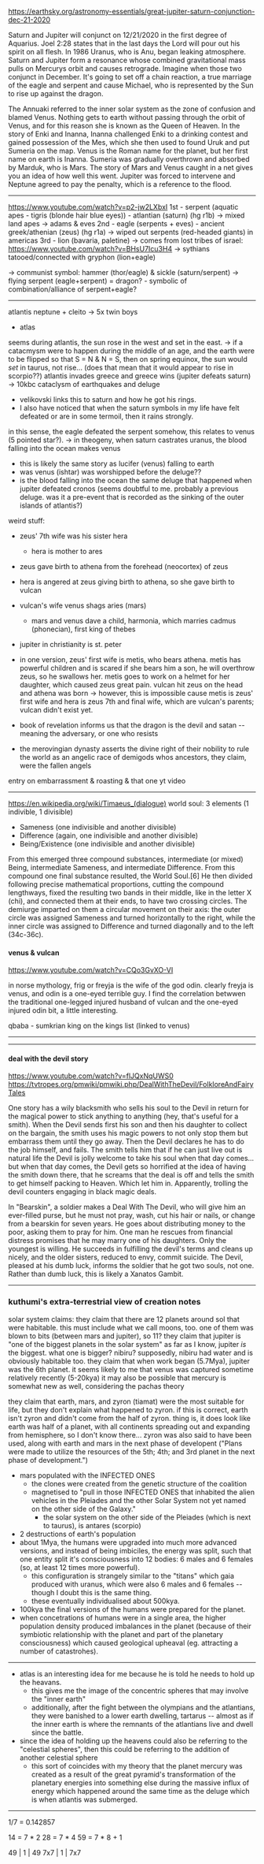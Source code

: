 https://earthsky.org/astronomy-essentials/great-jupiter-saturn-conjunction-dec-21-2020

Saturn and Jupiter will conjunct on 12/21/2020 in the first degree of Aquarius. Joel 2:28 states that in the last days the Lord will pour out his spirit on all flesh. In 1986 Uranus, who is Anu, began leaking atmosphere.  Saturn and Jupiter form a resonance whose combined gravitational mass pulls on Mercurys orbit and causes retrograde.  Imagine when those two conjunct in December.  It's going to set off a chain reaction, a true marriage of the eagle and serpent and cause Michael, who is represented by the Sun to rise up against the dragon.

The Annuaki referred to the inner solar system as the zone of confusion and blamed Venus.  Nothing gets to earth without passing through the orbit of Venus, and for this reason she is known as the Queen of Heaven.  In the story of Enki and Inanna, Inanna challenged Enki to a drinking contest and gained possession of the Mes, which she then used to found Uruk and put Sumeria on the map.  Venus is the Roman name for the planet, but her first name on earth is Inanna. Sumeria was gradually overthrown and absorbed by Marduk, who is Mars.  The story of Mars and Venus caught in a net gives you an idea of how well this went.  Jupiter was forced to intervene and Neptune agreed to pay the penalty, which is a reference to the flood.

---
https://www.youtube.com/watch?v=p2-jw2LXbxI
1st - serpent (aquatic apes - tigris (blonde hair blue eyes))
    - atlantian (saturn) (hg r1b)
  -> mixed land apes -> adams & eves
2nd - eagle (serpents + eves)
    - ancient greek/athenian (zeus) (hg r1a)
  -> wiped out serpents (red-headed giants) in americas
3rd - lion (bavaria, paletine)
  -> comes from lost tribes of israel: https://www.youtube.com/watch?v=BHsU7Icu3H4
  -> sythians tatooed/connected with gryphon (lion+eagle)


  -> communist symbol: hammer (thor/eagle) & sickle (saturn/serpent)
    -> flying serpent (eagle+serpent) = dragon? - symbolic of combination/alliance of serpent+eagle?

---
atlantis
neptune + cleito
  -> 5x twin boys
  - atlas

seems during atlantis, the sun rose in the west and set in the east.
  -> if a catacmysm were to happen during the middle of an age, and the earth were to be flipped so that S = N & N = S, then on spring equinox, the sun would *set* in taurus, not rise... (does that mean that it would appear to rise in scorpio??)
atlantis invades greece and greece wins (jupiter defeats saturn)
-> 10kbc cataclysm of earthquakes and deluge
 - velikovski links this to saturn and how he got his rings.
 - I also have noticed that when the saturn symbols in my life have felt defeated or are in some termoil, then it rains strongly.

in this sense, the eagle defeated the serpent
somehow, this relates to venus (5 pointed star?).
-> in theogeny, when saturn castrates uranus, the blood falling into the ocean makes venus
  - this is likely the same story as lucifer (venus) falling to earth
  - was venus (ishtar) was worshipped before the deluge??
  - is the blood falling into the ocean the same deluge that happened when jupiter defeated cronos (seems doubtful to me. probably a previous deluge. was it a pre-event that is recorded as the sinking of the outer islands of atlantis?)

weird stuff:
- zeus' 7th wife was his sister hera
  - hera is mother to ares
- zeus gave birth to athena from the forehead (neocortex) of zeus
- hera is angered at zeus giving birth to athena, so she gave birth to vulcan
- vulcan's wife venus shags aries (mars)
  - mars and venus dave a child, harmonia, which marries cadmus (phonecian), first king of thebes
- jupiter in christianity is st. peter
- in one version, zeus' first wife is metis, who bears athena. metis has powerful children and is scared if she bears him a son, he will overthrow zeus, so he swallows her. metis goes to work on a helmet for her daughter, which caused zeus great pain. vulcan hit zeus on the head and athena was born
  -> however, this is impossible cause metis is zeus' first wife and hera is zeus 7th and final wife, which are vulcan's parents; vulcan didn't exist yet.

- book of revelation informs us that the dragon is the devil and satan -- meaning the adversary, or one who resists
- the merovingian dynasty asserts the divine right of their nobility to rule the world as an angelic race of demigods whos ancestors, they claim, were the fallen angels



entry on embarrassment & roasting & that one yt video

---
https://en.wikipedia.org/wiki/Timaeus_(dialogue)
world soul: 3 elements (1 indivible, 1 divisible)
- Sameness (one indivisible and another divisible)
- Difference (again, one indivisible and another divisible)
- Being/Existence (one indivisible and another divisible)

From this emerged three compound substances, intermediate (or mixed) Being, intermediate Sameness, and intermediate Difference. From this compound one final substance resulted, the World Soul.[6] He then divided following precise mathematical proportions, cutting the compound lengthways, fixed the resulting two bands in their middle, like in the letter Χ (chi), and connected them at their ends, to have two crossing circles. The demiurge imparted on them a circular movement on their axis: the outer circle was assigned Sameness and turned horizontally to the right, while the inner circle was assigned to Difference and turned diagonally and to the left (34c-36c).

#### venus & vulcan

https://www.youtube.com/watch?v=CQo3GvXO-VI

in norse mythology, frig or freyja is the wife of the god odin. clearly freyja is venus, and odin is a one-eyed terrible guy. I find the correlation betwwen the traditional one-legged injured husband of vulcan and the one-eyed injured odin bit, a little interesting.

qbaba - sumkrian king on the kings list (linked to venus)

---

---

#### deal with the devil story

https://www.youtube.com/watch?v=flJQxNqUWS0
https://tvtropes.org/pmwiki/pmwiki.php/DealWithTheDevil/FolkloreAndFairyTales

One story has a wily blacksmith who sells his soul to the Devil in return for the magical power to stick anything to anything (hey, that's useful for a smith). When the Devil sends first his son and then his daughter to collect on the bargain, the smith uses his magic powers to not only stop them but embarrass them until they go away. Then the Devil declares he has to do the job himself, and fails. The smith tells him that if he can just live out is natural life the Devil is jolly welcome to take his soul when that day comes... but when that day comes, the Devil gets so horrified at the idea of having the smith down there, that he screams that the deal is off and tells the smith to get himself packing to Heaven. Which let him in. Apparently, trolling the devil counters engaging in black magic deals.

In "Bearskin", a soldier makes a Deal With The Devil, who will give him an ever-filled purse, but he must not pray, wash, cut his hair or nails, or change from a bearskin for seven years. He goes about distributing money to the poor, asking them to pray for him. One man he rescues from financial distress promises that he may marry one of his daughters. Only the youngest is willing. He succeeds in fulfilling the devil's terms and cleans up nicely, and the older sisters, reduced to envy, commit suicide. The Devil, pleased at his dumb luck, informs the soldier that he got two souls, not one.
Rather than dumb luck, this is likely a Xanatos Gambit.

---


### kuthumi's extra-terrestrial view of creation notes

solar system claims:
  they claim that there are 12 planets around sol that were habitable.
    this must include what we call moons, too.
    one of them was blown to bits (between mars and jupiter), so 11?
  they claim that jupiter is "one of the biggest planets in the solar system"
    as far as I know, jupiter *is* the biggest. what one is bigger? nibiru?
    supposedly, nibiru had water and is obviously habitable too.
  they claim that when work began (5.7Mya), jupiter was the 6th planet.
    it seems likely to me that venus was captured sometime relatively recently (5-20kya)
    it may also be possible that mercury is somewhat new as well, considering the pachas theory

  they claim that earth, mars, and zyron (tiamat) were the most suitable for life, but they don't explain what happened to zyron.
    if this is correct, earth isn't zyron and didn't come from the half of zyron.
    thing is, it does look like earth was half of a planet, with all continents spreading out and expanding from hemisphere, so I don't know there...
  zyron was also said to have been used, along with earth and mars in the next phase of developent ("Plans were made to utilize the resources of the 5th; 4th; and 3rd planet in the next phase of development.")
- mars populated with the INFECTED ONES
  - the clones were created from the genetic structure of the coalition
  - magnetised to "pull in those INFECTED ONES that inhabited the alien vehicles in the Pleiades and the other Solar System not yet named on the other side of the Galaxy."
    - the solar system on the other side of the Pleiades (which is next to taurus), is antares (scorpio)
- 2 destructions of earth's population
- about 1Mya, the humans were upgraded into much more advanced versions, and instead of being imbiciles, the energy was split, such that one entity split it's consciousness into 12 bodies: 6 males and 6 females (so, at least 12 times more powerful).
  - this configuration is strangely similar to the "titans" which gaia produced with uranus, which were also 6 males and 6 females -- though I doubt this is the same thing.
  - these eventually individualised about 500kya.
- 100kya the final versions of the humans were prepared for the planet.
- when concetrations of humans were in a single area, the higher population density produced imbalances in the planet (because of their symbiotic relationship with the planet and part of the planetary consciousness) which caused geological upheaval (eg. attracting a number of catastrohes).


---

- atlas is an interesting idea for me because he is told he needs to hold up the heavans.
  - this gives me the image of the concentric spheres that may involve the "inner earth"
  - additionally, after the fight between the olympians and the atlantians, they were banished to a lower earth dwelling, tartarus -- almost as if the inner earth is where the remnants of the atlantians live and dwell since the battle.
- since the idea of holding up the heavens could also be referring to the "celestial spheres", then this could be referring to the addition of another celestial sphere
  - this sort of coincides with my theory that the planet mercury was created as a result of the great pyramid's transformation of the planetary energies into something else during the massive influx of energy which happened around the same time as the deluge which is when atlantis was submerged.

----

1/7 = 0.142857

14 = 7 * 2
28 = 7 * 4
59 = 7 * 8 + 1

49 | 1 | 49
7x7 | 1 | 7x7 

